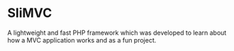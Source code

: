 SliMVC
======

A lightweight and fast PHP framework which was developed to learn about how a MVC application works and as a fun project.